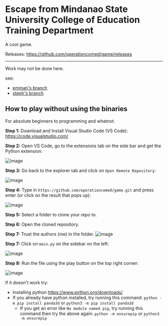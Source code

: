 # Escape from Mindanao State University College of Education Training Department
A cool game.

Releases: https://github.com/operationcomed/game/releases

----

Work may not be done here.

see:
 * [emman's branch](https://github.com/operationcomed/game/tree/emman)
 * [steph's branch](https://github.com/operationcomed/game/tree/steph)

## How to play without using the binaries
For absolute beginners to programming and whatnot.

**Step 1:** Download and Install Visual Studio Code (VS Code): https://code.visualstudio.com/

**Step 2:** Open VS Code, go to the extensions tab on the side bar and get the Python extension:

![image](https://github.com/operationcomed/game/assets/69134282/30b4eddc-14bd-41fb-a4a6-786fe752563e)

**Step 3:** Go back to the explorer tab and click on `Open Remote Repository`:

![image](https://github.com/operationcomed/game/assets/69134282/507f1c6c-4c34-46d9-a219-11bf4d8817ad)

**Step 4:** Type in `https://github.com/operationcomed/game.git` and press enter (or click on the result that pops up):

![image](https://github.com/operationcomed/game/assets/69134282/89f49c9c-2b64-4080-b7c0-4cca3a6aa340)

**Step 5:** Select a folder to clone your repo to.

**Step 6:** Open the cloned repository.

**Step 7:** Trust the authors (me) in the folder.
![image](https://github.com/operationcomed/game/assets/69134282/b0f49fb3-2fe3-4ec0-9039-0ae2473a5c0b)

**Step 7:** Click on `main.py` on the sidebar on the left:

![image](https://github.com/operationcomed/game/assets/69134282/de2c974f-024c-4e08-add4-b53e18c82250)

**Step 8:** Run the file using the play button on the top right corner:

![image](https://github.com/operationcomed/game/assets/69134282/dfa2537d-5a12-4487-bd53-08a3c49f2e15)

If it doesn't work try:
* Installing python https://www.python.org/downloads/
* If you already have python installed, try running this command: `python -m pip install panda3d` or `python3 -m pip install panda3d`
  * If you get an error like `No module named pip`, try running this command then try the above again: `python -m ensurepip` or `python3 -m ensurepip`








